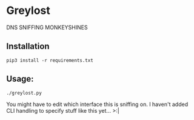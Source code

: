 # Greylost
DNS SNIFFING MONKEYSHINES

## Installation
```
pip3 install -r requirements.txt
```

## Usage:
```
./greylost.py
```

You might have to edit which interface this is sniffing on. I haven't
added CLI handling to specify stuff like this yet... >:|
